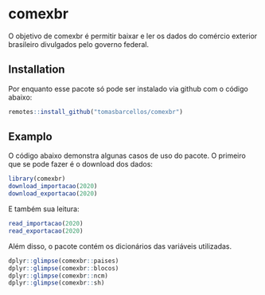 
<!-- README.md is generated from README.Rmd. Please edit that file -->

# comexbr

<!-- badges: start -->

<!-- badges: end -->

O objetivo de comexbr é permitir baixar e ler os dados do comércio
exterior brasileiro divulgados pelo governo federal.

## Installation

Por enquanto esse pacote só pode ser instalado via github com o código
abaixo:

``` r
remotes::install_github("tomasbarcellos/comexbr")
```

## Examplo

O código abaixo demonstra algunas casos de uso do pacote. O primeiro que
se pode fazer é o download dos dados:

``` r
library(comexbr)
download_importacao(2020)
download_exportacao(2020)
```

E também sua leitura:

``` r
read_importacao(2020)
read_exportacao(2020)
```

Além disso, o pacote contém os dicionários das variáveis utilizadas.

``` r
dplyr::glimpse(comexbr::paises)
dplyr::glimpse(comexbr::blocos)
dplyr::glimpse(comexbr::ncm)
dplyr::glimpse(comexbr::sh)
```
